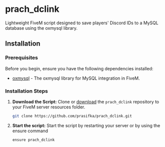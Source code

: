 # prach_dclink

Lightweight FiveM script designed to save players' Discord IDs to a MySQL database using the oxmysql library.

## Installation

### Prerequisites

Before you begin, ensure you have the following dependencies installed:

- [oxmysql](https://github.com/overextended/oxmysql) - The oxmysql library for MySQL integration in FiveM.

### Installation Steps

1. **Download the Script:**
   Clone or [download](https://github.com/prasifka/prach_dclink/archive/refs/heads/main.zip) the `prach_dclink` repository to your FiveM server resources folder.

   ```bash
   git clone https://github.com/prasifka/prach_dclink.git

2. **Start the script:**
   Start the script by restarting your server or by using the ensure command
   ```bash
   ensure prach_dclink
